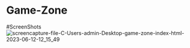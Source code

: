 # Game-Zone

#ScreenShots
![screencapture-file-C-Users-admin-Desktop-game-zone-index-html-2023-06-12-12_15_49](https://github.com/prathamsharma1972/Game-Zone/assets/124580586/ede3fbef-1a74-4cb3-9d39-d7daba0ac025)
